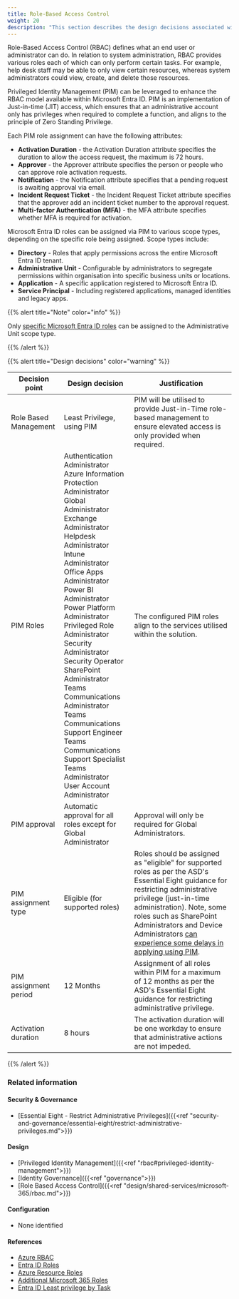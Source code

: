 ```yaml
---
title: Role-Based Access Control
weight: 20
description: "This section describes the design decisions associated with Role Based Access Control (RBAC) for system(s) built using ASD's Blueprint for Secure Cloud."
---
```


Role-Based Access Control (RBAC) defines what an end user or administrator can do. In relation to system administration, RBAC provides various roles each of which can only perform certain tasks. For example, help desk staff may be able to only view certain resources, whereas system administrators could view, create, and delete those resources.

Privileged Identity Management (PIM) can be leveraged to enhance the RBAC model available within Microsoft Entra ID. PIM is an implementation of Just-in-time (JIT) access, which ensures that an administrative account only has privileges when required to complete a function, and aligns to the principle of Zero Standing Privilege.

Each PIM role assignment can have the following attributes:

* **Activation Duration** - the Activation Duration attribute specifies the duration to allow the access request, the maximum is 72 hours.
* **Approver** - the Approver attribute specifies the person or people who can approve role activation requests.
* **Notification** - the Notification attribute specifies that a pending request is awaiting approval via email.
* **Incident Request Ticket** - the Incident Request Ticket attribute specifies that the approver add an incident ticket number to the approval request.
* **Multi-factor Authentication (MFA)** - the MFA attribute specifies whether MFA is required for activation.

Microsoft Entra ID roles can be assigned via PIM to various scope types, depending on the specific role being assigned. Scope types include:

* **Directory** - Roles that apply permissions across the entire Microsoft Entra ID tenant.
* **Administrative Unit** - Configurable by administrators to segregate permissions within organisation into specific business units or locations.
* **Application** - A specific application registered to Microsoft Entra ID.
* **Service Principal** - Including registered applications, managed identities and legacy apps.

{{% alert title="Note" color="info" %}}

Only [specific Microsoft Entra ID roles](https://learn.microsoft.com/entra/identity/role-based-access-control/admin-units-assign-roles#roles-that-can-be-assigned-with-administrative-unit-scope) can be assigned to the Administrative Unit scope type.

{{% /alert %}}

{{% alert title="Design decisions" color="warning" %}}

| Decision point        | Design decision                                                                                                                                                                                                                                                                                                                                                                                                                                                                                                                                                  | Justification                                                                                                                                                                                                                                                                                                                                                                                                                               |
| --------------------- | ---------------------------------------------------------------------------------------------------------------------------------------------------------------------------------------------------------------------------------------------------------------------------------------------------------------------------------------------------------------------------------------------------------------------------------------------------------------------------------------------------------------------------------------------------------------- | --------------------------------------------------------------------------------------------------------------------------------------------------------------------------------------------------------------------------------------------------------------------------------------------------------------------------------------------------------------------------------------------------------------------------------------------|
| Role Based Management | Least Privilege, using PIM                                                                                                                                                                                                                                                                                                                                                                                                                                                                                                                                       | PIM will be utilised to provide Just-in-Time role-based management to ensure elevated access is only provided when required.                                                                                                                                                                                                                                                                                                                |
| PIM Roles             | Authentication Administrator<br>Azure Information Protection Administrator<br>Global Administrator<br>Exchange Administrator<br>Helpdesk Administrator<br>Intune Administrator<br>Office Apps Administrator<br>Power BI Administrator<br>Power Platform Administrator<br>Privileged Role Administrator<br>Security Administrator<br>Security Operator<br>SharePoint Administrator<br>Teams Communications Administrator<br>Teams Communications Support Engineer<br>Teams Communications Support Specialist<br>Teams Administrator<br>User Account Administrator | The configured PIM roles align to the services utilised within the solution.                                                                                                                                                                                                                                                                                                                                                                |
| PIM approval          | Automatic approval for all roles except for Global Administrator                                                                                                                                                                                                                                                                                                                                                                                                                                                                                                 | Approval will only be required for Global Administrators.                                                                                                                                                                                                                                                                                                                                                                                   |
| PIM assignment type   | Eligible (for supported roles)                                                                                                                                                                                                                                                                                                                                                                                                                                                                                                                                   | Roles should be assigned as "eligible" for supported roles as per the ASD's Essential Eight guidance for restricting administrative privilege (just-in-time administration). Note, some roles such as SharePoint Administrators and Device Administrators [can experience some delays in applying using PIM](https://learn.microsoft.com/entra/id-governance/privileged-identity-management/pim-roles#what-about-microsoft-365-admin-roles). |
| PIM assignment period | 12 Months                                                                                                                                                                                                                                                                                                                                                                                                                                                                                                                                                        | Assignment of all roles within PIM for a maximum of 12 months as per the ASD's Essential Eight guidance for restricting administrative privilege.                                                                                                                                                                                                                                                                                            |
| Activation duration   | 8 hours                                                                                                                                                                                                                                                                                                                                                                                                                                                                                                                                                          | The activation duration will be one workday to ensure that administrative actions are not impeded.                                                                                                                                                                                                                                                                                                                                          |

{{% /alert %}}

### Related information

#### Security & Governance

* [Essential Eight - Restrict Administrative Privileges]({{<ref "security-and-governance/essential-eight/restrict-administrative-privileges.md">}})

#### Design

* [Privileged Identity Management]({{<ref "rbac#privileged-identity-management">}})
* [Identity Governance]({{<ref "governance">}})
* [Role Based Access Control]({{<ref "design/shared-services/microsoft-365/rbac.md">}})

#### Configuration

* None identified

#### References

* [Azure RBAC](https://learn.microsoft.com/entra/identity/role-based-access-control/custom-overview)
* [Entra ID Roles](https://learn.microsoft.com/entra/identity/role-based-access-control/permissions-reference)
* [Azure Resource Roles](https://docs.microsoft.com/azure/role-based-access-control/built-in-roles)
* [Additional Microsoft 365 Roles](https://learn.microsoft.com/entra/identity/role-based-access-control/m365-workload-docs)
* [Entra ID Least privilege by Task](https://learn.microsoft.com/entra/identity/role-based-access-control/delegate-by-task)

